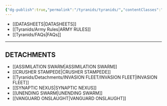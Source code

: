 ```yaml
---
{"dg-publish":true,"permalink":"/tyranids/tyranids/","contentClasses":"menu","dgEnableSearch":true,"created":"2023-12-13T16:11:58.145+07:00","updated":"2023-12-13T16:31:11.842+07:00"}
---
```


- [[DATASHEETS\|DATASHEETS]]
- [[Tyranids/Army Rules\|ARMY RULES]]
- [[Tyranids/FAQs\|FAQs]]

***

## DETACHMENTS

- [[ASSIMILATION SWARM\|ASSIMILATION SWARM]]
- [[CRUSHER STAMPEDE\|CRUSHER STAMPEDE]]
- [[Tyranids/Detachments/INVASION FLEET/INVASION FLEET\|INVASION FLEET]]
- [[SYNAPTIC NEXUS\|SYNAPTIC NEXUS]]
- [[UNENDING SWARM\|UNENDING SWARM]]
- [[VANGUARD ONSLAUGHT\|VANGUARD ONSLAUGHT]]